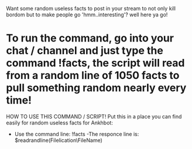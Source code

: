 Want some random useless facts to post in your stream to not only kill bordom but to make people go 'hmm..interesting'? well here ya go!

# To run the command, go into your chat / channel and just type the command !facts, the script will read from a random line of 1050 facts to pull something random nearly every time! 
HOW TO USE THIS COMMAND / SCRIPT!
Put this in a place you can find easily for random useless facts for Ankhbot:
- Use the command line: !facts
-The responce line is: $readrandline(Filelication\FileName)
